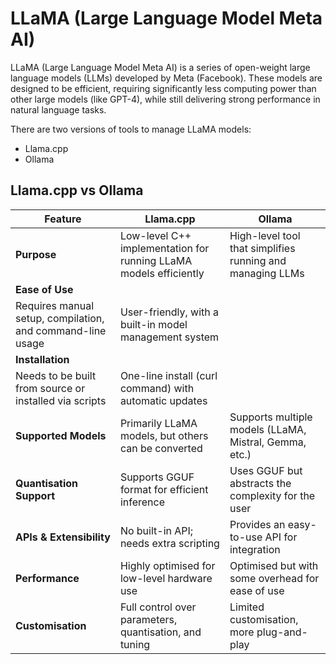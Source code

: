 # LLaMA (Large Language Model Meta AI)

LLaMA (Large Language Model Meta AI) is a series of open-weight large language models (LLMs) developed by Meta (Facebook). These models are designed to be efficient, requiring significantly less computing power than other large models (like GPT-4), while still delivering strong performance in natural language tasks.

There are two versions of tools to manage LLaMA models:

* Llama.cpp
* Ollama

## Llama.cpp vs Ollama

| Feature | Llama.cpp | Ollama |
|---|---|---|
| **Purpose** | Low-level C++ implementation for running LLaMA models efficiently | High-level tool that simplifies running and managing LLMs |
| **Ease of Use** |
Requires manual setup, compilation, and command-line usage | User-friendly, with a built-in model management system |
| **Installation** |
Needs to be built from source or installed via scripts | One-line install (curl command) with automatic updates |
| **Supported Models** | Primarily LLaMA models, but others can be converted | Supports multiple models (LLaMA, Mistral, Gemma, etc.) |
| **Quantisation Support** | Supports GGUF format for efficient inference | Uses GGUF but abstracts the complexity for the user |
| **APIs & Extensibility** | No built-in API; needs extra scripting | Provides an easy-to-use API for integration |
| **Performance** | Highly optimised for low-level hardware use | Optimised but with some overhead for ease of use |
| **Customisation** | Full control over parameters, quantisation, and tuning | Limited customisation, more plug-and-play |
